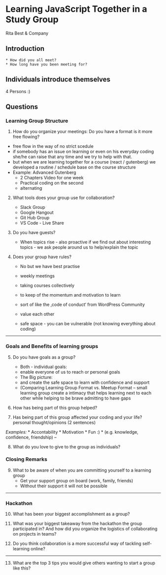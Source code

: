 # Learning JavaScript Together in a Study Group
Rita Best & Company

## Introduction 
	* How did you all meet?
	* How long have you been meeting for?


## Individuals introduce themselves 
4 Persons :) 


## Questions

### Learning Group Structure
1. How do you organize your meetings: 
Do you have a format is it more free flowing?

* free flow in the way of no strict scedule
* if somebody has an issue on learning or even on his everyday coding she/he can raise that any time and we try to help with that.
* but when we are learning together for a course (react / gutenberg) we developed a routine / schedule base on the course structure
* Example: Advanced Gutenberg 
	* 2 Chapters Video for one week
	* Practical coding on the second 
	* alternating

2. What tools does your group use for collaboration?
	* Slack Group
	* Google Hangout
	* Git Hub Group 
	* VS Code - Live Share

3. Do you have guests?
	* When topics rise - also proactive if we find out about interesting topics - we ask people around us to help/explain the topic



4. Does your group have rules?
	* No but we have  best practise 
	* weekly meetings
	* taking courses collectively 
	* to keep of the momentum and motivation to learn

	* sort of like the ‚code of conduct‘ from WordPress Community
	* value each other 
	* safe space - you can be vulnerable (not knowing everything about coding)

---

### Goals and Benefits of learning groups

5. Do you have goals as a group?
	* Both - individual goals:
	* 	enable everyone of us to reach or personal goals 
	* The Big picture: 
	* and create the safe space to learn with confidence and support 
	* (Comparing Learning Group Format vs. Meetup Format – 
	small learning group create a intimacy that helps learning next to 
	each other while helping to be brave admitting to have gaps

6. How has being part of this group helped?
7. Has being part of this group affected your coding and your life?
personal thought/opinions (2 sentences)

*Examples:*
	* Accontability
	* Motivation 
	* Fun :)
	* (e.g. knowledge, confidence, friendship) – 

8. What do you love to give to the group as individuals?


### Closing Remarks

9. What to be aware of when you are committing yourself to a learning group
	* Get your support group on board (work, family, friends)
	* Without their support it will not be possible

---

### Hackathon

10. What has been your biggest accomplishment as a group?

11. What was your biggest takeaway from the hackathon the group participated in? And how did you organize the logistics of collaborating on projects in teams?

12. Do you think collaboration is a more successful way of tackling self-learning online?

---
13. What are the top 3 tips you would give others wanting to start a group like this?
